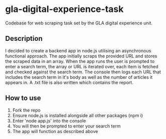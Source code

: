 # gla-digital-experience-task

Codebase for web scraping task set by the GLA digital experience unit.

## Description

I decided to create a backend app in node.js utilising an asynchronous functional approach. The app initially scraps the provided URL and stores the scraped data in an array. When the app runs the user is prompted to enter a search term, the array or URL is iterated over, each item is fetched and checked against the search term. The console then logs each URL that includes the search term in it's body as well as the number of articles it appears in. A .txt file is also written which contains the report.

## How to use

1. Fork the repo
2. Ensure node.js is installed alongside all other packages (npm i)
3. Enter 'node app.js' into the console
4. You will then be prompted to enter your search term
5. The app will function as described above

